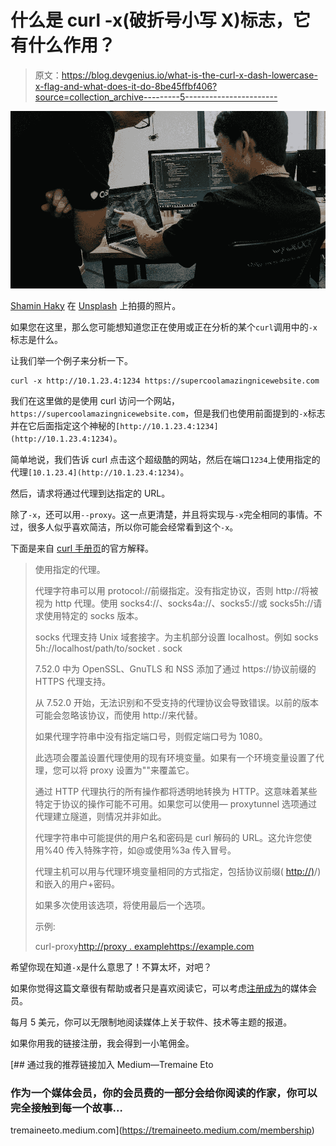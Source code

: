 # 什么是 curl -x(破折号小写 X)标志，它有什么作用？

> 原文：<https://blog.devgenius.io/what-is-the-curl-x-dash-lowercase-x-flag-and-what-does-it-do-8be45ffbf406?source=collection_archive---------5----------------------->

![](img/f49f044e9478a00a0b84c05e7404e38f.png)

[Shamin Haky](https://unsplash.com/@haky) 在 [Unsplash](https://unsplash.com/photos/RIk-i9rXPao) 上拍摄的照片。

如果您在这里，那么您可能想知道您正在使用或正在分析的某个`curl`调用中的`-x`标志是什么。

让我们举一个例子来分析一下。

```
curl -x http://10.1.23.4:1234 https://supercoolamazingnicewebsite.com
```

我们在这里做的是使用 curl 访问一个网站，`https://supercoolamazingnicewebsite.com`，但是我们也使用前面提到的`-x`标志并在它后面指定这个神秘的`[http://10.1.23.4:1234](http://10.1.23.4:1234)`。

简单地说，我们告诉 curl 点击这个超级酷的网站，然后在端口`1234`上使用指定的代理`[10.1.23.4](http://10.1.23.4:1234)`。

然后，请求将通过代理到达指定的 URL。

除了`-x`，还可以用`--proxy`。这一点更清楚，并且将实现与`-x`完全相同的事情。不过，很多人似乎喜欢简洁，所以你可能会经常看到这个`-x`。

下面是来自 [curl 手册页](https://man7.org/linux/man-pages/man1/curl.1.html)的官方解释。

> 使用指定的代理。
> 
> 代理字符串可以用 protocol://前缀指定。没有指定协议，否则 http://将被视为 http 代理。使用 socks4://、socks4a://、socks5://或 socks5h://请求使用特定的 socks 版本。
> 
> socks 代理支持 Unix 域套接字。为主机部分设置 localhost。例如 socks 5h://localhost/path/to/socket . sock
> 
> 7.52.0 中为 OpenSSL、GnuTLS 和 NSS 添加了通过 https://协议前缀的 HTTPS 代理支持。
> 
> 从 7.52.0 开始，无法识别和不受支持的代理协议会导致错误。以前的版本可能会忽略该协议，而使用 http://来代替。
> 
> 如果代理字符串中没有指定端口号，则假定端口号为 1080。
> 
> 此选项会覆盖设置代理使用的现有环境变量。如果有一个环境变量设置了代理，您可以将 proxy 设置为""来覆盖它。
> 
> 通过 HTTP 代理执行的所有操作都将透明地转换为 HTTP。这意味着某些特定于协议的操作可能不可用。如果您可以使用— proxytunnel 选项通过代理建立隧道，则情况并非如此。
> 
> 代理字符串中可能提供的用户名和密码是 curl 解码的 URL。这允许您使用%40 传入特殊字符，如@或使用%3a 传入冒号。
> 
> 代理主机可以用与代理环境变量相同的方式指定，包括协议前缀( [http://)](/)/) 和嵌入的用户+密码。
> 
> 如果多次使用该选项，将使用最后一个选项。
> 
> 示例:
> 
> curl-proxy[http://proxy . example](http://proxy.example)https://example.com

希望你现在知道`-x`是什么意思了！不算太坏，对吧？

如果你觉得这篇文章很有帮助或者只是喜欢阅读它，可以考虑[注册成为](https://tremaineeto.medium.com/membership)的媒体会员。

每月 5 美元，你可以无限制地阅读媒体上关于软件、技术等主题的报道。

如果你用我的链接注册，我会得到一小笔佣金。

[](https://tremaineeto.medium.com/membership) [## 通过我的推荐链接加入 Medium—Tremaine Eto

### 作为一个媒体会员，你的会员费的一部分会给你阅读的作家，你可以完全接触到每一个故事…

tremaineeto.medium.com](https://tremaineeto.medium.com/membership)